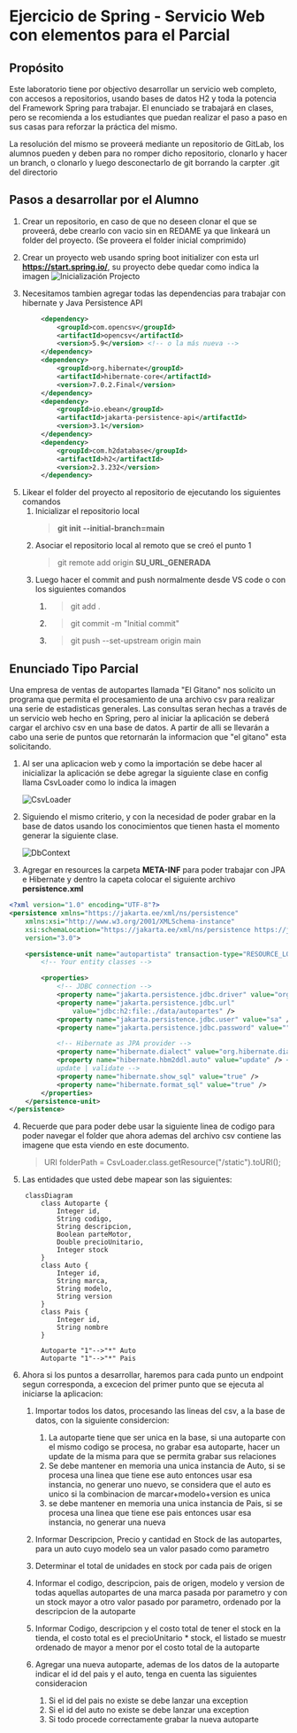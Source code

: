 # Ejercicio de Spring - Servicio Web con elementos para el Parcial

## Propósito


Este laboratorio tiene por objectivo desarrollar un servicio web completo, con accesos a repositorios, usando bases de datos H2 y toda la potencia del Framework Spring para trabajar. El enunciado se trabajará en clases, pero se recomienda a los estudiantes que puedan realizar el paso a paso en sus casas para reforzar la práctica del mismo. 

La resolución del mismo se proveerá mediante un repositorio de GitLab, los alumnos pueden y deben para no romper dicho repositorio, clonarlo y hacer un branch, o clonarlo y luego desconectarlo de git borrando la carpter .git del directorio

## Pasos a desarrollar por el Alumno

1. Crear un repositorio, en caso de que no deseen clonar el que se proveerá, debe crearlo con vacio sin en REDAME ya que linkeará un folder del proyecto. (Se proveera el folder inicial comprimido)
   
2. Crear un proyecto web usando spring boot initializer con esta url __https://start.spring.io/__, su proyecto debe quedar como indica la imagen
    ![Inicialización Projecto ](src/main/resources/static/springboot.png)

3. Necesitamos tambien agregar todas las dependencias para trabajar con hibernate y Java Persistence API

```xml
        <dependency>
            <groupId>com.opencsv</groupId>
            <artifactId>opencsv</artifactId>
            <version>5.9</version> <!-- o la más nueva -->
        </dependency>
        <dependency>
            <groupId>org.hibernate</groupId>
            <artifactId>hibernate-core</artifactId>
            <version>7.0.2.Final</version>
        </dependency>
        <dependency>
            <groupId>io.ebean</groupId>
            <artifactId>jakarta-persistence-api</artifactId>
            <version>3.1</version>
        </dependency>
        <dependency>
            <groupId>com.h2database</groupId>
            <artifactId>h2</artifactId>
            <version>2.3.232</version>
        </dependency>
```

5. Likear el folder del proyecto al repositorio de ejecutando los siguientes comandos
   1. Inicializar el repositorio local  
        > __git init --initial-branch=main__
   2. Asociar el repositorio local al remoto que se creó el punto 1 
        > git remote add origin __SU_URL_GENERADA__
   3. Luego hacer el commit and push normalmente desde VS code o con los siguientes comandos
      1. > git add .
      2. > git commit -m "Initial commit"
      3. > git push --set-upstream origin main

## Enunciado Tipo Parcial

Una empresa de ventas de autopartes llamada "El Gitano" nos solicito un programa que permita el procesamiento de una archivo csv para realizar una serie de estadisticas generales. Las consultas seran hechas a través de un servicio web hecho en Spring, pero al iniciar la aplicación se deberá cargar el archivo csv en una base de datos. A partir de alli se llevarán a cabo una serie de puntos que retornarán la informacion que "el gitano" esta solicitando. 

1. Al ser una aplicacion web y como la importación se debe hacer al inicializar la aplicación se debe agregar la siguiente clase en config llama CsvLoader como lo indica la imagen
   
	![CsvLoader](src/main/resources/static/csvloader_image.png)

2. Siguiendo el mismo criterio, y con la necesidad de poder grabar en la base de datos usando los conocimientos que tienen hasta el momento generar la siguiente clase.
   
	![DbContext](src/main/resources/static/dbcontext.png)

3. Agregar en resources la carpeta __META-INF__ para poder trabajar con JPA e Hibernate y dentro la capeta colocar el siguiente archivo __persistence.xml__

```xml
<?xml version="1.0" encoding="UTF-8"?>
<persistence xmlns="https://jakarta.ee/xml/ns/persistence"
    xmlns:xsi="http://www.w3.org/2001/XMLSchema-instance"
    xsi:schemaLocation="https://jakarta.ee/xml/ns/persistence https://jakarta.ee/xml/ns/persistence/persistence_3_0.xsd"
    version="3.0">

    <persistence-unit name="autopartista" transaction-type="RESOURCE_LOCAL">
        <!-- Your entity classes -->

        <properties>
            <!-- JDBC connection -->
            <property name="jakarta.persistence.jdbc.driver" value="org.h2.Driver" />
            <property name="jakarta.persistence.jdbc.url"
                value="jdbc:h2:file:./data/autopartes" />
            <property name="jakarta.persistence.jdbc.user" value="sa" />
            <property name="jakarta.persistence.jdbc.password" value="" />

            <!-- Hibernate as JPA provider -->
            <property name="hibernate.dialect" value="org.hibernate.dialect.H2Dialect" />
            <property name="hibernate.hbm2ddl.auto" value="update" /> <!-- create | create-drop |
            update | validate -->
            <property name="hibernate.show_sql" value="true" />
            <property name="hibernate.format_sql" value="true" />
        </properties>
    </persistence-unit>
</persistence>
```
4. Recuerde que para poder debe usar la siguiente linea de codigo para poder navegar el folder que ahora ademas del archivo csv contiene las imagene que esta viendo en este documento.

	> URI folderPath = CsvLoader.class.getResource("/static").toURI();

5. Las entidades que usted debe mapear son las siguientes:

```mermaid
	classDiagram
		class Autoparte {
			Integer id,
			String codigo,
			String descripcion,
			Boolean parteMotor,
			Double precioUnitario,
			Integer stock
		}
		class Auto {
			Integer id,
			String marca,
			String modelo,
			String version
		}
		class Pais {
			Integer id,
			String nombre
		}

		Autoparte "1"-->"*" Auto
		Autoparte "1"-->"*" Pais
```

6. Ahora si los puntos a desarrollar, haremos para cada punto un endpoint segun corresponda, a excecion del primer punto que se ejecuta al iniciarse la aplicacion:
   1. Importar todos los datos, procesando las lineas del csv, a la base de datos, con la siguiente considercion:
      1. La autoparte tiene que ser unica en la base, si una autoparte con el mismo codigo se procesa, no grabar esa autoparte, hacer un update de la misma para que se permita grabar sus relaciones
      2. Se debe mantener en memoria una unica instancia de Auto, si se procesa una linea que tiene ese auto entonces usar esa instancia, no generar uno nuevo, se considera que el auto es unico si la combinacion de marcar+modelo+version es unica
      3. se debe mantener en memoria una unica instancia de Pais, si se procesa una linea que tiene ese pais entonces usar esa instancia, no generar una nueva
   
   2. Informar Descripcion, Precio y cantidad en Stock de las autopartes, para un auto cuyo modelo sea un valor pasado como parametro

   3. Determinar el total de unidades en stock por cada pais de origen
   
   4. Informar el codigo, descripcion, pais de origen, modelo y version de todas aquellas autopartes de una marca pasada por parametro y con un stock mayor a otro valor pasado por parametro, ordenado por la descripcion de la autoparte
   
   5. Informar Codigo, descripcion y el costo total de tener el stock en la tienda, el costo total es el precioUnitario * stock, el listado se muestr ordenado de mayor a menor por el costo total de la autoparte 
   
   6. Agregar una nueva autoparte, ademas de los datos de la autoparte indicar el id del pais y el auto, tenga en cuenta las siguientes consideracion
      1. Si el id del pais no existe se debe lanzar una exception
      2. Si el id del auto no existe se debe lanzar una exception
      3. Si todo procede correctamente grabar la nueva autoparte